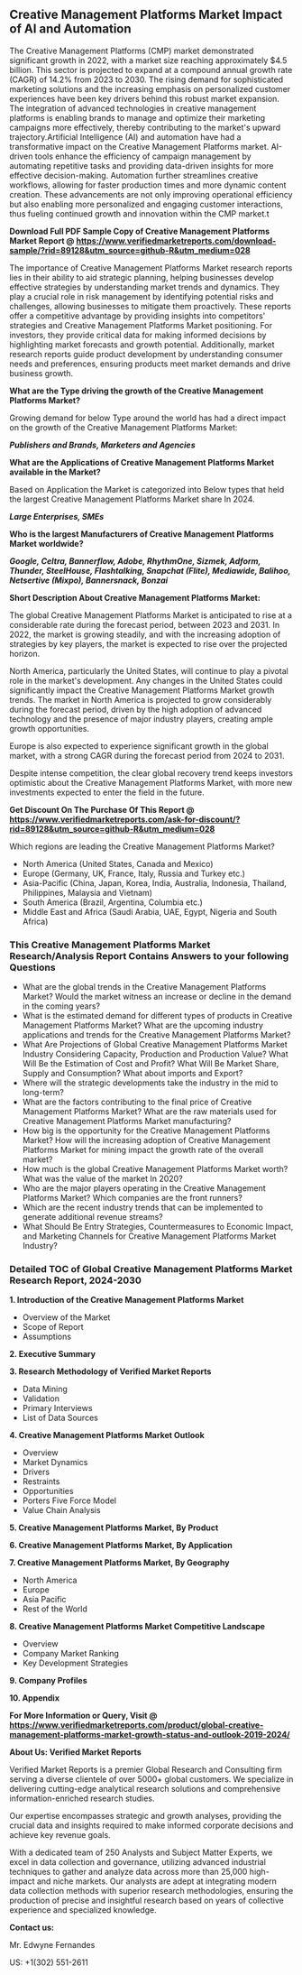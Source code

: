 <h2>Creative Management Platforms Market Impact of AI and Automation</h2>The Creative Management Platforms (CMP) market demonstrated significant growth in 2022, with a market size reaching approximately $4.5 billion. This sector is projected to expand at a compound annual growth rate (CAGR) of 14.2% from 2023 to 2030. The rising demand for sophisticated marketing solutions and the increasing emphasis on personalized customer experiences have been key drivers behind this robust market expansion. The integration of advanced technologies in creative management platforms is enabling brands to manage and optimize their marketing campaigns more effectively, thereby contributing to the market's upward trajectory.Artificial Intelligence (AI) and automation have had a transformative impact on the Creative Management Platforms market. AI-driven tools enhance the efficiency of campaign management by automating repetitive tasks and providing data-driven insights for more effective decision-making. Automation further streamlines creative workflows, allowing for faster production times and more dynamic content creation. These advancements are not only improving operational efficiency but also enabling more personalized and engaging customer interactions, thus fueling continued growth and innovation within the CMP market.t</p><p id="" class=""><strong>Download Full PDF Sample Copy of Creative Management Platforms Market Report @ <a href="https://www.verifiedmarketreports.com/download-sample/?rid=89128&utm_source=github-R&utm_medium=028" target="_blank">https://www.verifiedmarketreports.com/download-sample/?rid=89128&utm_source=github-R&utm_medium=028</a></strong></p><p>The importance of&nbsp;Creative Management Platforms Market research reports lies in their ability to aid strategic planning, helping businesses develop effective strategies by understanding market trends and dynamics. They play a crucial role in risk management by identifying potential risks and challenges, allowing businesses to mitigate them proactively. These reports offer a competitive advantage by providing insights into competitors' strategies and Creative Management Platforms Market positioning. For investors, they provide critical data for making informed decisions by highlighting market forecasts and growth potential. Additionally, market research reports guide product development by understanding consumer needs and preferences, ensuring products meet market demands and drive business growth.</p><p><strong>What are the&nbsp;Type driving the growth of the Creative Management Platforms Market?</strong></p><p id="" class="">Growing demand for below Type around the world has had a direct impact on the growth of the Creative Management Platforms Market:</p><em><strong>Publishers and Brands, Marketers and Agencies</strong></em></p><strong>What are the&nbsp;Applications&nbsp;of Creative Management Platforms Market available in the Market?</strong></p><p id="" class="">Based on Application the Market is categorized into Below types that held the largest Creative Management Platforms Market share In 2024.</p><em><strong>Large Enterprises, SMEs</strong></em></p><strong>Who is the largest Manufacturers of Creative Management Platforms Market worldwide?</strong></p><p><em><strong>Google, Celtra, Bannerflow, Adobe, RhythmOne, Sizmek, Adform, Thunder, SteelHouse, Flashtalking, Snapchat (Flite), Mediawide, Balihoo, Netsertive (Mixpo), Bannersnack, Bonzai</strong></em></p><p id="" class=""><strong>Short Description About Creative Management Platforms Market:</strong></p><p>The global Creative Management Platforms Market is anticipated to rise at a considerable rate during the forecast period, between 2023 and 2031. In 2022, the market is growing steadily, and with the increasing adoption of strategies by key players, the market is expected to rise over the projected horizon.</p><p>North America, particularly the United States, will continue to play a pivotal role in the market's development. Any changes in the United States could significantly impact the Creative Management Platforms Market growth trends. The market in North America is projected to grow considerably during the forecast period, driven by the high adoption of advanced technology and the presence of major industry players, creating ample growth opportunities.</p><p>Europe is also expected to experience significant growth in the global market, with a strong CAGR during the forecast period from 2024 to 2031.</p><p>Despite intense competition, the clear global recovery trend keeps investors optimistic about the Creative Management Platforms Market, with more new investments expected to enter the field in the future.</p><p id="" class=""><strong>Get Discount On The Purchase Of This Report @ <a href="https://www.verifiedmarketreports.com/ask-for-discount/?rid=89128&utm_source=github-R&utm_medium=028" target="_blank">https://www.verifiedmarketreports.com/ask-for-discount/?rid=89128&utm_source=github-R&utm_medium=028</a></strong></p>Which regions are leading the Creative Management Platforms Market?</p><ul><li>North America (United States, Canada and Mexico)</li><li>Europe (Germany, UK, France, Italy, Russia and Turkey etc.)</li><li>Asia-Pacific (China, Japan, Korea, India, Australia, Indonesia, Thailand, Philippines, Malaysia and Vietnam)</li><li>South America (Brazil, Argentina, Columbia etc.)</li><li>Middle East and Africa (Saudi Arabia, UAE, Egypt, Nigeria and South Africa)</li></ul><h3 id="" class="">This Creative Management Platforms Market Research/Analysis Report Contains Answers to your following Questions</h3><ul><li>What are the global trends in the Creative Management Platforms Market? Would the market witness an increase or decline in the demand in the coming years?</li><li>What is the estimated demand for different types of products in Creative Management Platforms Market? What are the upcoming industry applications and trends for the Creative Management Platforms Market?</li><li>What Are Projections of Global Creative Management Platforms Market Industry Considering Capacity, Production and Production Value? What Will Be the Estimation of Cost and Profit? What Will Be Market Share, Supply and Consumption? What about imports and Export?</li><li>Where will the strategic developments take the industry in the mid to long-term?</li><li>What are the factors contributing to the final price of Creative Management Platforms Market? What are the raw materials used for Creative Management Platforms Market manufacturing?</li><li>How big is the opportunity for the Creative Management Platforms Market? How will the increasing adoption of Creative Management Platforms Market for mining impact the growth rate of the overall market?</li><li>How much is the global Creative Management Platforms Market worth? What was the value of the market In 2020?</li><li>Who are the major players operating in the Creative Management Platforms Market? Which companies are the front runners?</li><li>Which are the recent industry trends that can be implemented to generate additional revenue streams?</li><li>What Should Be Entry Strategies, Countermeasures to Economic Impact, and Marketing Channels for Creative Management Platforms Market Industry?</li></ul><h3 id="" class="">Detailed TOC of Global Creative Management Platforms Market Research Report, 2024-2030</h3><p id="" class=""><strong>1. Introduction of the Creative Management Platforms Market</strong></p><ul><li>Overview of the Market</li><li>Scope of Report</li><li>Assumptions</li></ul><p id="" class=""><strong>2. Executive Summary</strong></p><p id="" class=""><strong>3. Research Methodology of Verified Market Reports</strong></p><ul><li>Data Mining</li><li>Validation</li><li>Primary Interviews</li><li>List of Data Sources</li></ul><p id="" class=""><strong>4. Creative Management Platforms Market Outlook</strong></p><ul><li>Overview</li><li>Market Dynamics</li><li>Drivers</li><li>Restraints</li><li>Opportunities</li><li>Porters Five Force Model</li><li>Value Chain Analysis</li></ul><p id="" class=""><strong>5. Creative Management Platforms Market, By Product</strong></p><p id="" class=""><strong>6. Creative Management Platforms Market, By Application</strong></p><p id="" class=""><strong>7. Creative Management Platforms Market, By Geography</strong></p><ul><li>North America</li><li>Europe</li><li>Asia Pacific</li><li>Rest of the World</li></ul><p id="" class=""><strong>8. Creative Management Platforms Market Competitive Landscape</strong></p><ul><li>Overview</li><li>Company Market Ranking</li><li>Key Development Strategies</li></ul><p id="" class=""><strong>9. Company Profiles</strong></p><p id="" class=""><strong>10. Appendix</strong></p><p id="" class=""><strong>For More Information or Query, Visit @ <a href="https://www.verifiedmarketreports.com/product/global-creative-management-platforms-market-growth-status-and-outlook-2019-2024/" target="_blank">https://www.verifiedmarketreports.com/product/global-creative-management-platforms-market-growth-status-and-outlook-2019-2024/</a></strong></p><p id="" class=""><strong>About Us: Verified Market Reports</strong></p><p id="" class="">Verified Market Reports is a premier Global Research and Consulting firm serving a diverse clientele of over 5000+ global customers. We specialize in delivering cutting-edge analytical research solutions and comprehensive information-enriched research studies.</p><p id="" class="">Our expertise encompasses strategic and growth analyses, providing the crucial data and insights required to make informed corporate decisions and achieve key revenue goals.</p><p id="" class="">With a dedicated team of 250 Analysts and Subject Matter Experts, we excel in data collection and governance, utilizing advanced industrial techniques to gather and analyze data across more than 25,000 high-impact and niche markets. Our analysts are adept at integrating modern data collection methods with superior research methodologies, ensuring the production of precise and insightful research based on years of collective experience and specialized knowledge.</p><p id="" class=""><strong>Contact us:</strong></p><p id="" class="">Mr. Edwyne Fernandes</p><p id="" class="">US: +1(302) 551-2611</p>